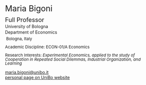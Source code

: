 <span class="indented" style="font-size: 20pt; color: var(--global-theme-color); display: block; line-height: 1; margin-bottom: 10pt;"> Maria Bigoni </span>

<span class="indented" style="font-size: 15pt; display: block; line-height: 1; margin-bottom: 4pt;"> Full Professor </span>
<span class="indented" style="display: block; line-height: 1; margin-bottom: 4pt;"> University of Bologna </span>
<span class="indented" style="display: block; line-height: 1; margin-bottom: 6pt;"> Department of Economics </span>
<span class="indented" style="font-size: 10pt; display: block; line-height: 1; margin-bottom: 10pt;"> <i class="fa-solid fa-location-dot"></i> &nbsp;Bologna, Italy</span>
<span class="indented" style="font-size: 10pt; display: block; line-height: 1; margin-bottom: 4pt;"> Academic Discipline: ECON-01/A Economics </span>

<span class="indented" style="font-size: 10pt; display: block; line-height: 1; margin-bottom: 4pt;"> Research Interests: <i> Experimental Economics, applied to the study of Cooperation in Repeated Social Dilemmas, Industrial Organization, and Learning </i></span>

<div class="icon-link indented">
  <i class="fa-solid fa-envelope fa-fw"></i>
  <a href="mailto:maria.bigoni@unibo.it">maria.bigoni@unibo.it</a>
</div>

<div class="icon-link indented">
  <i class="fa-solid fa-building-columns fa-fw"></i>
  <a href="https://www.unibo.it/sitoweb/maria.bigoni/en">personal page on UniBo website</a>
</div>
